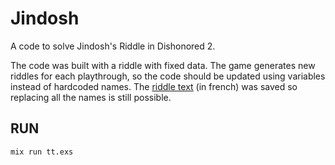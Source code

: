 # Jindosh

A code to solve Jindosh's Riddle in Dishonored 2.

The code was built with a riddle with fixed data. The game generates new riddles
for each playthrough, so the code should be updated using variables instead of
hardcoded names. The [riddle text](enigme.txt) (in french) was saved so
replacing all the names is still possible.


## RUN

    mix run tt.exs
